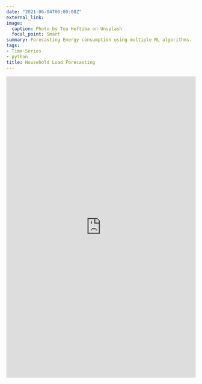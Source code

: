 ```yaml
---
date: "2021-06-04T00:00:00Z"
external_link:
image:
  caption: Photo by Toa Heftiba on Unsplash
  focal_point: Smart
summary: Forecasting Energy consumption using multiple ML algorithms.
tags: 
- Time-Series 
- python
title: Household Load Forecasting
---
```


<iframe src="https://www.kaggle.com/embed/yaswanthkumar/household-load-forecasting-stats-lstm-prophet?kernelSessionId=26345321" height="800" style="margin: 0 auto; width: 100%; max-width: 950px;" frameborder="0" scrolling="auto" title="Household Load Forecasting-Stats+LSTM+Prophet"></iframe>